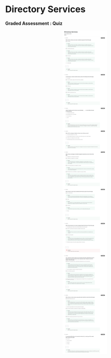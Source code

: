 # Directory Services

**Graded Assessment : Quiz**

<p align="center">
  <img src="../Assets/Week 4_Quizz.png" alt="Directory Services" />
</p>